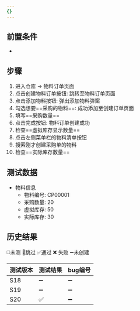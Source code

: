 ```yaml
---
{}
---
```


## 前置条件

- 

## 步骤

1. 进入仓库 -> 物料订单页面
2. 点击创建物料订单按钮: 跳转至物料订单页面
3. 点击添加物料按钮: 弹出添加物料弹窗
4. 勾选想要==采购的物料==: 成功添加至创建订单页面
5. 填写==采购数量== 
6. 点击完成按钮: 物料订单创建成功
7. 检查==虚拟库存显示数量== 
8. 点击左侧菜单栏的物料清单按钮
9. 搜索刚才创建采购单的物料
10. 检查==实际库存数量== 

## 测试数据

- 物料信息
	- 物料编号: CP00001
	- 采购数量: 20
	- 虚拟库存: 50
	- 实际库存: 30

## 历史结果
 ◻️未测    🚫跳过     ✅通过    ❌ 失败    ➖未创建
 
| 测试版本 | 测试结果 | bug编号 |
| ---- | ---- | ---- |
| S18 | ➖ | ➖ |
| S19 | ➖ | ➖ |
| S20 | ✅ | ➖ |
